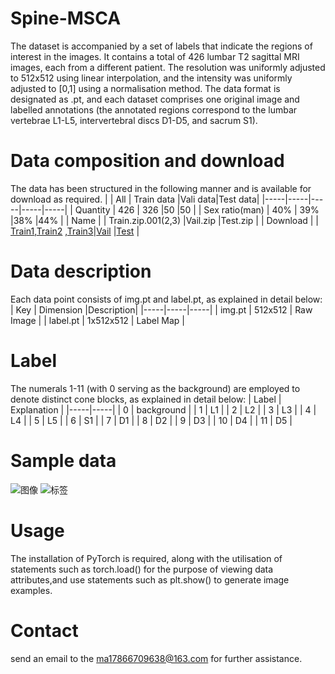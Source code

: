 # Spine-MSCA
The dataset is accompanied by a set of labels that indicate the regions of interest in the images. It contains a total of 426 lumbar T2 sagittal MRI images, each from a different patient. The resolution was uniformly adjusted to 512x512 using linear interpolation, and the intensity was uniformly adjusted to [0,1] using a normalisation method. The data format is designated as .pt, and each dataset comprises one original image and labelled annotations (the annotated regions correspond to the lumbar vertebrae L1-L5, intervertebral discs D1-D5, and sacrum S1).
# Data composition and download
The data has been structured in the following manner and is available for download as required.
|  | All | Train data |Vali data|Test data|
|-----|-----|-----|-----|-----|
| Quantity | 426 | 326 |50 |50 |
| Sex ratio(man) | 40% | 39% |38% |44% |
| Name | | Train.zip.001(2,3) |Vail.zip |Test.zip |
| Download | | [Train1](https://github.com/Ma-S-T/Spine-MSCA/raw/refs/heads/main/Train.zip.001),[Train2](https://github.com/Ma-S-T/Spine-MSCA/raw/refs/heads/main/Train.zip.002) ,[Train3](https://github.com/Ma-S-T/Spine-MSCA/raw/refs/heads/main/Train.zip.003)|[Vail](https://github.com/Ma-S-T/Spine-MSCA/raw/refs/heads/main/Vail.zip) |[Test](https://github.com/Ma-S-T/Spine-MSCA/raw/refs/heads/main/Test.zip) |
# Data description 
Each data point consists of img.pt and label.pt, as explained in detail below:
| Key | Dimension |Description|
|-----|-----|-----|
| img.pt | 512x512 | Raw Image |
| label.pt | 1x512x512 | Label Map |
# Label
The numerals 1-11 (with 0 serving as the background) are employed to denote distinct cone blocks, as explained in detail below:
| Label | Explanation | 
|-----|-----|
| 0 | background | 
| 1 | L1 | 
| 2 | L2 | 
| 3 | L3 | 
| 4 | L4 |
| 5 | L5 |
| 6 | S1 | 
| 7 | D1 | 
| 8 | D2 | 
| 9 | D3 | 
| 10 | D4 |
| 11 | D5 |
# Sample data
![图像](https://github.com/user-attachments/assets/e9cc199b-74b3-479e-afc6-850e94aebf3b)
![标签](https://github.com/user-attachments/assets/f0c17171-ee40-4124-ad68-1f77ec17a9c9)
# Usage
The installation of PyTorch is required, along with the utilisation of statements such as torch.load() for the purpose of viewing data attributes,and use statements such as plt.show() to generate image examples.
# Contact
send an email to the ma17866709638@163.com for further assistance.
